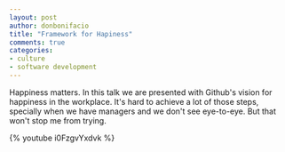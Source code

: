 ```yaml
---
layout: post
author: donbonifacio
title: "Framework for Hapiness"
comments: true
categories:
- culture
- software development
---
```


Happiness matters. In this talk we are presented with Github's vision for happiness
in the workplace. It's hard to achieve a lot of those steps, specially when we
have managers and we don't see eye-to-eye. But that won't stop me from trying.

{% youtube i0FzgvYxdvk %}
